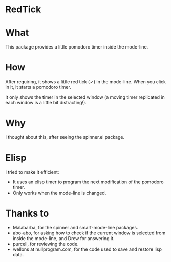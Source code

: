 RedTick
=======

# What #

This package provides a little pomodoro timer inside the mode-line.

# How #

After requiring, it shows a little red tick (✓) in the mode-line. When
you click in it, it starts a pomodoro timer.

It only shows the timer in the selected window (a moving timer
replicated in each window is a little bit distracting!).

# Why #

I thought about this, after seeing the spinner.el package.

# Elisp #

I tried to make it efficient:
  - It uses an elisp timer to program the next modification of the
    pomodoro timer.
  - Only works when the mode-line is changed.

# Thanks to #

* Malabarba, for the spinner and smart-mode-line packages.
* abo-abo, for asking how to check if the current window is selected from
inside the mode-line, and Drew for answering it.
* purcell, for reviewing the code. 
* wellons at nullprogram.com, for the code used to save and restore lisp data.
